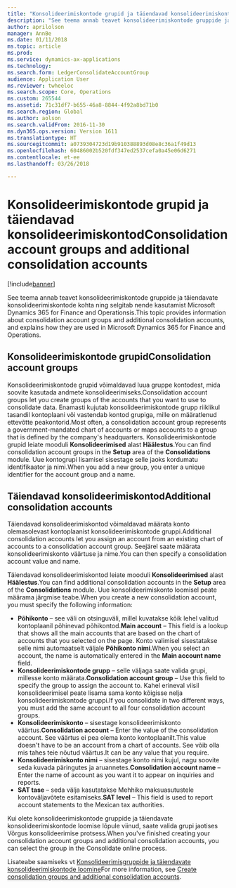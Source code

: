 ```yaml
---
title: "Konsolideerimiskontode grupid ja täiendavad konsolideerimiskontod"
description: "See teema annab teavet konsolideerimiskontode gruppide ja täiendavate konsolideerimiskontode kohta ning selgitab nende kasutamist Microsoft Dynamics 365 for Finance and Operationsis."
author: aprilolson
manager: AnnBe
ms.date: 01/11/2018
ms.topic: article
ms.prod: 
ms.service: dynamics-ax-applications
ms.technology: 
ms.search.form: LedgerConsolidateAccountGroup
audience: Application User
ms.reviewer: twheeloc
ms.search.scope: Core, Operations
ms.custom: 265544
ms.assetid: 71c31df7-b655-46a8-8844-4f92a8bd71b0
ms.search.region: Global
ms.author: aolson
ms.search.validFrom: 2016-11-30
ms.dyn365.ops.version: Version 1611
ms.translationtype: HT
ms.sourcegitcommit: a0739304723d19b910388893d08e8c36a1f49d13
ms.openlocfilehash: 60486002b520fdf347ed2537cefa0a45e06d6271
ms.contentlocale: et-ee
ms.lasthandoff: 03/26/2018

---
```


# <a name="consolidation-account-groups-and-additional-consolidation-accounts"></a><span data-ttu-id="41e11-103">Konsolideerimiskontode grupid ja täiendavad konsolideerimiskontod</span><span class="sxs-lookup"><span data-stu-id="41e11-103">Consolidation account groups and additional consolidation accounts</span></span>

[!include[banner](../includes/banner.md)]


<span data-ttu-id="41e11-104">See teema annab teavet konsolideerimiskontode gruppide ja täiendavate konsolideerimiskontode kohta ning selgitab nende kasutamist Microsoft Dynamics 365 for Finance and Operationsis.</span><span class="sxs-lookup"><span data-stu-id="41e11-104">This topic provides information about consolidation account groups and additional consolidation accounts, and explains how they are used in Microsoft Dynamics 365 for Finance and Operations.</span></span>

<a name="consolidation-account-groups"></a><span data-ttu-id="41e11-105">Konsolideerimiskontode grupid</span><span class="sxs-lookup"><span data-stu-id="41e11-105">Consolidation account groups</span></span>
----------------------------

<span data-ttu-id="41e11-106">Konsolideerimiskontode grupid võimaldavad luua gruppe kontodest, mida soovite kasutada andmete konsolideerimiseks.</span><span class="sxs-lookup"><span data-stu-id="41e11-106">Consolidation account groups let you create groups of the accounts that you want to use to consolidate data.</span></span> <span data-ttu-id="41e11-107">Enamasti kujutab konsolideerimiskontode grupp riiklikul tasandil kontoplaani või vastendab kontod grupiga, mille on määratlenud ettevõtte peakontorid.</span><span class="sxs-lookup"><span data-stu-id="41e11-107">Most often, a consolidation account group represents a government-mandated chart of accounts or maps accounts to a group that is defined by the company's headquarters.</span></span> <span data-ttu-id="41e11-108">Konsolideerimiskontode grupid leiate mooduli **Konsolideerimised** alast **Häälestus**.</span><span class="sxs-lookup"><span data-stu-id="41e11-108">You can find consolidation account groups in the **Setup** area of the **Consolidations** module.</span></span> <span data-ttu-id="41e11-109">Uue kontogrupi lisamisel sisestage selle jaoks kordumatu identifikaator ja nimi.</span><span class="sxs-lookup"><span data-stu-id="41e11-109">When you add a new group, you enter a unique identifier for the account group and a name.</span></span>

## <a name="additional-consolidation-accounts"></a><span data-ttu-id="41e11-110">Täiendavad konsolideerimiskontod</span><span class="sxs-lookup"><span data-stu-id="41e11-110">Additional consolidation accounts</span></span>
<span data-ttu-id="41e11-111">Täiendavad konsolideerimiskontod võimaldavad määrata konto olemasolevast kontoplaanist konsolideerimiskontode gruppi.</span><span class="sxs-lookup"><span data-stu-id="41e11-111">Additional consolidation accounts let you assign an account from an existing chart of accounts to a consolidation account group.</span></span> <span data-ttu-id="41e11-112">Seejärel saate määrata konsolideerimiskonto väärtuse ja nime.</span><span class="sxs-lookup"><span data-stu-id="41e11-112">You can then specify a consolidation account value and name.</span></span> 

<span data-ttu-id="41e11-113">Täiendavad konsolideerimiskontod leiate mooduli **Konsolideerimised** alast **Häälestus**.</span><span class="sxs-lookup"><span data-stu-id="41e11-113">You can find additional consolidation accounts in the **Setup** area of the **Consolidations** module.</span></span> <span data-ttu-id="41e11-114">Uue konsolideerimiskonto loomisel peate määrama järgmise teabe.</span><span class="sxs-lookup"><span data-stu-id="41e11-114">When you create a new consolidation account, you must specify the following information:</span></span>

-   <span data-ttu-id="41e11-115">**Põhikonto** – see väli on otsinguväli, millel kuvatakse kõik lehel valitud kontoplaanil põhinevad põhikontod.</span><span class="sxs-lookup"><span data-stu-id="41e11-115">**Main account** – This field is a lookup that shows all the main accounts that are based on the chart of accounts that you selected on the page.</span></span> <span data-ttu-id="41e11-116">Konto valimisel sisestatakse selle nimi automaatselt väljale **Põhikonto nimi**.</span><span class="sxs-lookup"><span data-stu-id="41e11-116">When you select an account, the name is automatically entered in the **Main account name** field.</span></span>
-   <span data-ttu-id="41e11-117">**Konsolideerimiskontode grupp** – selle väljaga saate valida grupi, millesse konto määrata.</span><span class="sxs-lookup"><span data-stu-id="41e11-117">**Consolidation account group** – Use this field to specify the group to assign the account to.</span></span> <span data-ttu-id="41e11-118">Kahel erineval viisil konsolideerimisel peate lisama sama konto kõigisse nelja konsolideerimiskontode gruppi.</span><span class="sxs-lookup"><span data-stu-id="41e11-118">If you consolidate in two different ways, you must add the same account to all four consolidation account groups.</span></span>
-   <span data-ttu-id="41e11-119">**Konsolideerimiskonto** – sisestage konsolideerimiskonto väärtus.</span><span class="sxs-lookup"><span data-stu-id="41e11-119">**Consolidation account** – Enter the value of the consolidation account.</span></span> <span data-ttu-id="41e11-120">See väärtus ei pea olema konto kontoplaanilt.</span><span class="sxs-lookup"><span data-stu-id="41e11-120">This value doesn't have to be an account from a chart of accounts.</span></span> <span data-ttu-id="41e11-121">See võib olla mis tahes teie nõutud väärtus.</span><span class="sxs-lookup"><span data-stu-id="41e11-121">It can be any value that you require.</span></span>
-   <span data-ttu-id="41e11-122">**Konsolideerimiskonto nimi** – sisestage konto nimi kujul, nagu soovite seda kuvada päringutes ja aruannetes.</span><span class="sxs-lookup"><span data-stu-id="41e11-122">**Consolidation account name** – Enter the name of account as you want it to appear on inquiries and reports.</span></span>
-   <span data-ttu-id="41e11-123">**SAT tase** – seda välja kasutatakse Mehhiko maksuasutustele kontoväljavõtete esitamiseks.</span><span class="sxs-lookup"><span data-stu-id="41e11-123">**SAT level** – This field is used to report account statements to the Mexican tax authorities.</span></span> 

<span data-ttu-id="41e11-124">Kui olete konsolideerimiskontode gruppide ja täiendavate konsolideerimiskontode loomise lõpule viinud, saate valida grupi jaotises Võrgus konsolideerimise protsess.</span><span class="sxs-lookup"><span data-stu-id="41e11-124">When you've finished creating your consolidation account groups and additional consolidation accounts, you can select the group in the Consolidate online process.</span></span>


<span data-ttu-id="41e11-125">Lisateabe saamiseks vt [Konsolideerimisgruppide ja täiendavate konsolideerimiskontode loomine](../general-ledger/tasks/create-consolidation-groups.md)</span><span class="sxs-lookup"><span data-stu-id="41e11-125">For more information, see [Create consolidation groups and additional consolidation accounts](../general-ledger/tasks/create-consolidation-groups.md).</span></span> 




